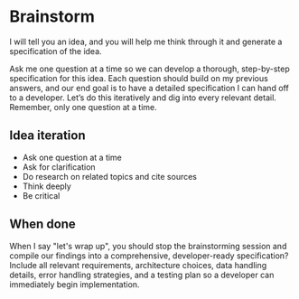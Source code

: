 # Brainstorm 

I will tell you an idea, and you will help me think through it and generate a specification of the idea.

Ask me one question at a time so we can develop a thorough, step-by-step specification for this idea. Each question should build on my previous answers, and our end goal is to have a detailed specification I can hand off to a developer. Let’s do this iteratively and dig into every relevant detail. Remember, only one question at a time.

## Idea iteration

- Ask one question at a time
- Ask for clarification
- Do research on related topics and cite sources
- Think deeply
- Be critical

## When done

When I say "let's wrap up", you should stop the brainstorming session and compile our findings into a comprehensive, developer-ready specification? Include all relevant requirements, architecture choices, data handling details, error handling strategies, and a testing plan so a developer can immediately begin implementation.

